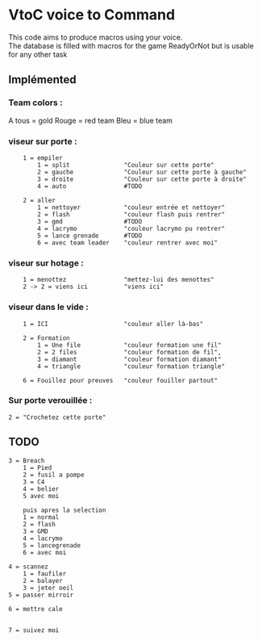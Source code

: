 # VtoC voice to Command  

This code aims to produce macros using your voice.  
The database is filled with macros for the game ReadyOrNot but is usable for any other task

## Implémented

### Team colors : 

A tous = gold
Rouge = red team
Bleu = blue team

### viseur sur porte :

```
	1 = empiler
		1 = split               "Couleur sur cette porte"
		2 = gauche              "Couleur sur cette porte à gauche"
		3 = droite              "Couleur sur cette porte à droite"
		4 = auto                #TODO
```

```
	2 = aller
		1 = nettoyer            "couleur entrée et nettoyer"
		2 = flash               "couleur flash puis rentrer"
		3 = gmd 		        #TODO
		4 = lacrymo             "couleur lacrymo pu rentrer"
		5 = lance grenade	    #TODO
		6 = avec team leader    "couleur rentrer avec moi"
```

### viseur sur hotage :  

```
	1 = menottez                "mettez-lui des menottes"
	2 -> 2 = viens ici          "viens ici"
```

### viseur dans le vide : 

```
	1 = ICI                     "couleur aller là-bas"

	2 = Formation   
		1 = Une file            "couleur formation une fil"
		2 = 2 files             "couleur formation de fil",
		3 = diamant             "couleur formation diamant"
		4 = triangle            "couleur formation triangle"

	6 = Fouillez pour preuves   "couleur fouiller partout"
```

### Sur porte verouillée : 

```
2 = "Crochetez cette porte"
```

## TODO

```
3 = Breach
	1 = Pied
	2 = fusil a pompe
	3 = C4
	4 = belier
	5 avec moi	

	puis apres la selection 
	1 = normal
	2 = flash
	3 = GMD
	4 = lacrymo
	5 = lancegrenade
	6 = avec moi

4 = scannez
	1 = faufiler
	2 = balayer
	3 = jeter oeil
5 = passer mirroir

6 = mettre cale


7 = suivez moi

```
